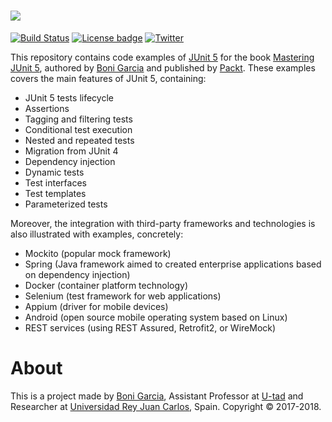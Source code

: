 # [![][Logo]][GitHub Repository]

[![Build Status](https://travis-ci.org/bonigarcia/mastering-junit5.svg?branch=master)](https://travis-ci.org/bonigarcia/mastering-junit5)
[![License badge](https://img.shields.io/badge/license-Apache2-green.svg)](http://www.apache.org/licenses/LICENSE-2.0)
[![Twitter](https://img.shields.io/badge/follow-@boni_gg-green.svg)](https://twitter.com/boni_gg)

This repository contains code examples of [JUnit 5] for the book [Mastering JUnit 5], authored by [Boni Garcia] and published by [Packt]. These examples covers the main features of JUnit 5, containing:

* JUnit 5 tests lifecycle
* Assertions
* Tagging and filtering tests
* Conditional test execution
* Nested and repeated tests
* Migration from JUnit 4
* Dependency injection
* Dynamic tests
* Test interfaces
* Test templates
* Parameterized tests

Moreover, the integration with third-party frameworks and technologies is also illustrated with examples, concretely:

* Mockito (popular mock framework)
* Spring (Java framework aimed to created enterprise applications based on dependency injection)
* Docker (container platform technology)
* Selenium (test framework for web applications)
* Appium (driver for mobile devices)
* Android (open source mobile operating system based on Linux)
* REST services (using REST Assured, Retrofit2, or WireMock)

# About

This is a project made by [Boni Garcia], Assistant Professor at [U-tad] and Researcher at [Universidad Rey Juan Carlos], Spain. Copyright &copy; 2017-2018.

[JUnit 5]: http://junit.org/junit5/
[Boni Garcia]: http://bonigarcia.github.io/
[U-tad]: http://www.u-tad.com/
[Universidad Rey Juan Carlos]: https://www.urjc.es/
[Logo]: http://bonigarcia.github.io/img/mastering_junit5_logo.png
[GitHub Repository]: https://github.com/bonigarcia/mastering-junit5
[Mastering JUnit 5]: https://www.packtpub.com/books/info/authors/boni-garc%C3%AD
[Packt]: https://www.packtpub.com/
